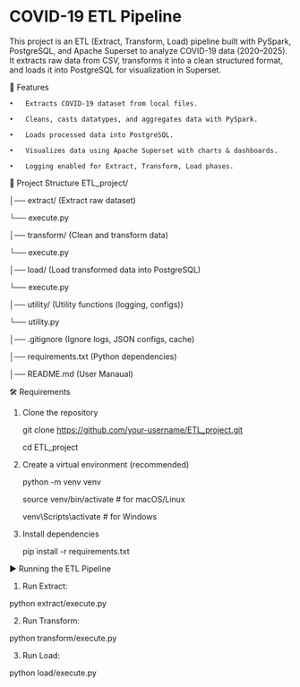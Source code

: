 # COVID-19 ETL Pipeline

This project is an ETL (Extract, Transform, Load) pipeline built with PySpark, PostgreSQL, and Apache Superset to analyze COVID-19 data (2020–2025). It extracts raw data from CSV, transforms it into a clean structured format, and loads it into PostgreSQL for visualization in Superset.

🚀 Features

	•	Extracts COVID-19 dataset from local files.
 
	•	Cleans, casts datatypes, and aggregates data with PySpark.
 
	•	Loads processed data into PostgreSQL.

	•	Visualizes data using Apache Superset with charts & dashboards.
 
	•	Logging enabled for Extract, Transform, Load phases.

📂 Project Structure
ETL_project/

│── extract/       (Extract raw dataset)

   └── execute.py

│── transform/         (Clean and transform data)

   └── execute.py

│── load/             	  (Load transformed data into PostgreSQL)

   └── execute.py

│── utility/          	  (Utility functions (logging, configs))

   └── utility.py

│── .gitignore       	   (Ignore logs, JSON configs, cache)

│── requirements.txt   	 (Python dependencies)

│── README.md       	    (User Manaual)



🛠️ Requirements

1. Clone the repository

   git clone https://github.com/your-username/ETL_project.git

   cd ETL_project

2. Create a virtual environment (recommended)

   python -m venv venv

   source venv/bin/activate   # for macOS/Linux

   venv\Scripts\activate      # for Windows

3.  Install dependencies
  
    pip install -r requirements.txt


▶️ Running the ETL Pipeline

1.	Run Extract:
   
python extract/execute.py

2.	Run Transform:
   
python transform/execute.py

3.	Run Load:
   
python load/execute.py
